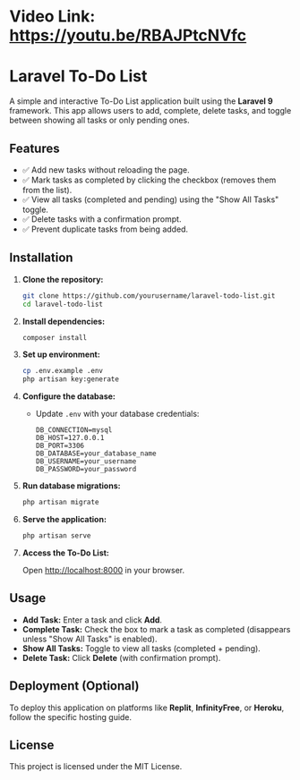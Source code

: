 

# Video Link: https://youtu.be/RBAJPtcNVfc

# Laravel To-Do List

A simple and interactive To-Do List application built using the **Laravel 9** framework. This app allows users to add, complete, delete tasks, and toggle between showing all tasks or only pending ones.

## Features

- ✅ Add new tasks without reloading the page.
- ✅ Mark tasks as completed by clicking the checkbox (removes them from the list).
- ✅ View all tasks (completed and pending) using the "Show All Tasks" toggle.
- ✅ Delete tasks with a confirmation prompt.
- ✅ Prevent duplicate tasks from being added.

## Installation

1. **Clone the repository:**

   ```bash
   git clone https://github.com/yourusername/laravel-todo-list.git
   cd laravel-todo-list
   ```

2. **Install dependencies:**

   ```bash
   composer install
   ```

3. **Set up environment:**

   ```bash
   cp .env.example .env
   php artisan key:generate
   ```

4. **Configure the database:**
   - Update `.env` with your database credentials:
     ```
     DB_CONNECTION=mysql
     DB_HOST=127.0.0.1
     DB_PORT=3306
     DB_DATABASE=your_database_name
     DB_USERNAME=your_username
     DB_PASSWORD=your_password
     ```

5. **Run database migrations:**

   ```bash
   php artisan migrate
   ```

6. **Serve the application:**

   ```bash
   php artisan serve
   ```

7. **Access the To-Do List:**

   Open [http://localhost:8000](http://localhost:8000) in your browser.

## Usage

- **Add Task:** Enter a task and click **Add**.
- **Complete Task:** Check the box to mark a task as completed (disappears unless "Show All Tasks" is enabled).
- **Show All Tasks:** Toggle to view all tasks (completed + pending).
- **Delete Task:** Click **Delete** (with confirmation prompt).

## Deployment (Optional)

To deploy this application on platforms like **Replit**, **InfinityFree**, or **Heroku**, follow the specific hosting guide.

## License

This project is licensed under the MIT License.

